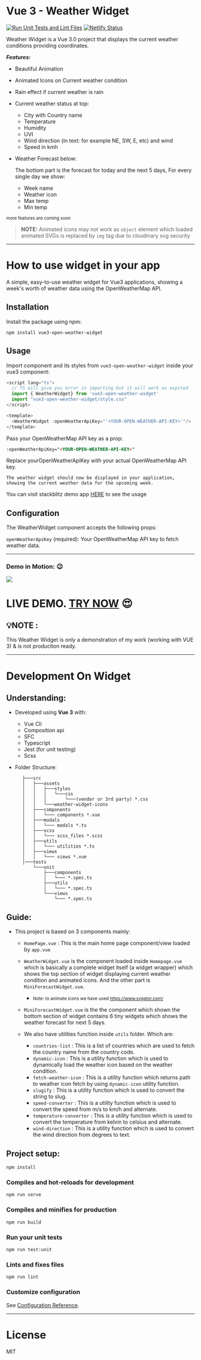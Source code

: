 # Vue 3 - Weather Widget

[![Run Unit Tests and Lint Files](https://github.com/ArslanAmeer/weather-widget/actions/workflows/tests.yml/badge.svg)](https://github.com/ArslanAmeer/weather-widget/actions/workflows/tests.yml) [![Netlify Status](https://api.netlify.com/api/v1/badges/f537ac6a-0cfc-4f26-9a6a-0dc4eacd294c/deploy-status)](https://app.netlify.com/sites/vue-weather-widget/deploys)

Weather Widget is a Vue 3.0 project that displays the current weather conditions providing coordinates.

**_Features:_**

- Beautiful Animation
- Animated Icons on Current weather condition
- Rain effect if current weather is rain

- Current weather status at top:

  - City with Country name
  - Temperature
  - Humidity
  - UVI
  - Wind direction (in text: for example NE, SW, E, etc) and wind
  - Speed in kmh

- Weather Forecast below:

  The bottom part is the forecast for today and the next 5 days, For every single day we show:

  - Week name
  - Weather icon
  - Max temp
  - Min temp

<small>more features are coming soon</small>

><b>NOTE:</b> Animated icons may not work as `object` element which loaded animated SVGs is replaced by `img` tag due to cloudinary svg security

---

# How to use widget in your app

A simple, easy-to-use weather widget for Vue3 applications, showing a week's worth of weather data using the OpenWeatherMap API.

## Installation

Install the package using npm:
  ```console
  npm install vue3-open-weather-widget
  ```

## Usage

Import component and its styles from `vue3-open-weather-widget` inside your vue3 component:
```typescript
<script lang="ts">
  // TS will give you error in importing but it will work as expcted
  import { WeatherWidget} from 'vue3-open-weather-widget'
  import "vue3-open-weather-widget/style.css"
</script>

<template>
  <WeatherWidget :openWeatherApiKey="'<YOUR-OPEN-WEATHER-API-KEY>'"/>
</template>
```
Pass your OpenWeatherMap API key as a prop:
```html
:openWeatherApiKey="<YOUR-OPEN-WEATHER-API-KEY>"
```

Replace yourOpenWeatherApiKey with your actual OpenWeatherMap API key.

    The weather widget should now be displayed in your application, showing the current weather data for the upcoming week.

You can visit stackblitz demo app [HERE](https://stackblitz.com/edit/vue3-weather-widget?file=src%2Fcomponents%2FHelloWorld.vue) to see the usage

## Configuration

The WeatherWidget component accepts the following props:

`openWeatherApiKey` (required): Your OpenWeatherMap API key to fetch weather data.

---

### Demo in Motion: 😉

![](demo.gif)

# **LIVE DEMO. [TRY NOW](https://vue-weather-widget.vercel.app/)** 😍

## 💡**NOTE :**

This Weather Widget is only a demonstration of my work (working with VUE 3) & is not production ready.

---

# Development On Widget

## Understanding:

- Developed using **Vue 3** with:

  - Vue Cli
  - Composition api
  - SFC
  - Typescript
  - Jest (for unit testing)
  - Scss

- Folder Structure:

```console
      ├───src
      │   ├───assets
      │   │   ├───styles
      │   │   │   └───css
      │   │   │       └───(vendor or 3rd party) *.css
      │   │   └───weather-widget-icons
      │   ├───components
      │   │   └─── components *.vue
      │   ├───modals
      │   │   └─── modals *.ts
      │   ├───scss
      │   │   └─── scss_files *.scss
      │   ├───utils
      │   │   └─── utilities *.ts
      │   ├───views
      │   │   └─── views *.vue
      │───tests
          └───unit
              ├───components
              │   └─── *.spec.ts
              ├───utils
              │   └─── *.spec.ts
              └───views
                  └─── *.spec.ts

```

## Guide:

- This project is based on 3 components mainly:

  - `HomePage.vue` : This is the main home page component/view loaded by `app.vue`
  - `WeatherWidget.vue` is the component loaded inside `Homepage.vue` which is basically a complete widget itself (a widget wrapper) which shows the top section of widget displaying current weather condition and animated icons. And the other part is `MiniForecastWidget.vue`.
    - <small>Note: to animate icons we have used https://www.svgator.com/</small>
  - `MiniForecastWidget.vue` is the the component which shown the bottom section of widget contains 6 tiny widgets which shows the weather forecast for next 5 days.

  - We also have utilities function inside `utils` folder. Which are:
    - `countries-list` : This is a list of countries which are used to fetch the country name from the country code.
    - `dynamic-icon` : This is a utility function which is used to dynamically load the weather icon based on the weather condition.
    - `fetch-weather-icon` : This is a utility function which returns path to weather icon fetch by using `dynamic-icon` utility function.
    - `slugify` : This is a utility function which is used to convert the string to slug.
    - `speed-converter` : This is a utility function which is used to convert the speed from m/s to km/h and alternate.
    - `temperature-converter` : This is a utility function which is used to convert the temperature from kelvin to celsius and alternate.
    - `wind-direction` : This is a utility function which is used to convert the wind direction from degrees to text.

## Project setup:

```
npm install
```

### Compiles and hot-reloads for development

```
npm run serve
```

### Compiles and minifies for production

```
npm run build
```

### Run your unit tests

```
npm run test:unit
```

### Lints and fixes files

```
npm run lint
```

### Customize configuration

See [Configuration Reference](https://cli.vuejs.org/config/).


---
# License

MIT